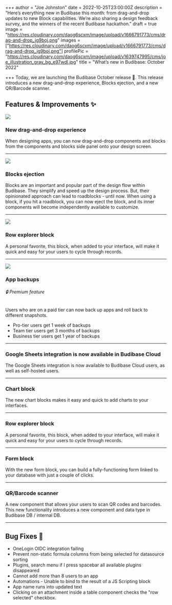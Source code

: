 +++
author = "Joe Johnston"
date = 2022-10-25T23:00:00Z
description = "Here’s everything new in Budibase this month: from drag-and-drop updates to new Block capabilities. We’re also sharing a design feedback survey, and the winners of the recent Budibase hackathon."
draft = true
image = "https://res.cloudinary.com/daog6scxm/image/upload/v1666791773/cms/drag-and-drop_jg9boj.png"
images = ["https://res.cloudinary.com/daog6scxm/image/upload/v1666791773/cms/drag-and-drop_jg9boj.png"]
profilePic = "https://res.cloudinary.com/daog6scxm/image/upload/v1639747995/cms/joe_illustration_gray_bg_e97wdl.jpg"
title = "What’s new in Budibase: October 2022"

+++
Today, we are launching the Budibase October release 🎉. This release introduces a new drag-and-drop experience, Blocks ejection, and a new QR/Barcode scanner.

## Features & Improvements ✨

![](https://res.cloudinary.com/daog6scxm/image/upload/v1666791773/cms/drag-and-drop_jg9boj.png)

### New drag-and-drop experience

When designing apps, you can now drag-and-drop components and blocks from the components and blocks side panel onto your design screen.

***

![](https://res.cloudinary.com/daog6scxm/image/upload/v1666791902/cms/Block-ejection_sjx8vh.png)

### Blocks ejection

Blocks are an important and popular part of the design flow within Budibase. They simplify and speed up the design process. But, their opinionated approach can lead to roadblocks - until now. When using a block, if you hit a roadblock, you can now eject the block, and its inner components will become independently available to customize.

***

![](https://res.cloudinary.com/daog6scxm/image/upload/v1666791947/cms/row-explorer_tsdci6.png)

### Row explorer block

A personal favorite, this block, when added to your interface, will make it quick and easy for your users to cycle through records.

***

![](https://res.cloudinary.com/daog6scxm/image/upload/v1666792090/cms/backups_ynlpls.png)

### App backups

###### 🔒 Premium feature

Users who are on a paid tier can now back up apps and roll back to different snapshots.

* Pro-tier users get 1 week of backups
* Team tier users get 3 months of backups
* Business tier users get 1 year of backups

***

### Google Sheets integration is now available in Budibase Cloud

The Google Sheets integration is now available to Budibase Cloud users, as well as self-hosted users.

***

### Chart block

The new chart blocks makes it easy and quick to add charts to your interfaces.

***

### Row explorer block

A personal favorite, this block, when added to your interface, will make it quick and easy for your users to cycle through records.

***

### Form block

With the new form block, you can build a fully-functioning form linked to your database with just a couple of clicks.

***

### QR/Barcode scanner

A new component that allows your users to scan QR codes and barcodes. This new functionality introduces a new component and data type in Budibase DB / internal DB.

***

## Bug Fixes 🐛

* OneLogin OIDC integration failing
* Prevent non-static formula columns from being selected for datasource sorting
* Plugins, search menu if I press spacebar all available plugins disappeared
* Cannot add more than 8 users to an app
* Automations - Unable to bind to the result of a JS Scripting block
* App name runs into updated text
* Clicking on an attachment inside a table component checks the "row selected" checkbox.